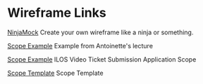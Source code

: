 # Wireframe Links

[NinjaMock](https://ninjamock.com/)
Create your own wireframe like a ninja or something.

[Scope Example](https://docs.google.com/document/d/1SJylC_7tLcWMvnoHq2UEdqqIQYhBrg6bNr_v6im0Zb4/edit?ts=567188eb) Example from Antoinette's lecture

[Scope Example](https://docs.google.com/document/d/1DA6DOwtOhsjI0kR3nEYR8y0Fm2JTFWIB1L7r0NEubKU/edit?ts=567189b1) ILOS Video Ticket Submission Application Scope

[Scope Template](https://docs.google.com/document/d/1qNut14da9oYC2AkUgtSn6378ubOCWV2cHDPppu3C-NE/edit?ts=56718975) Scope Template
